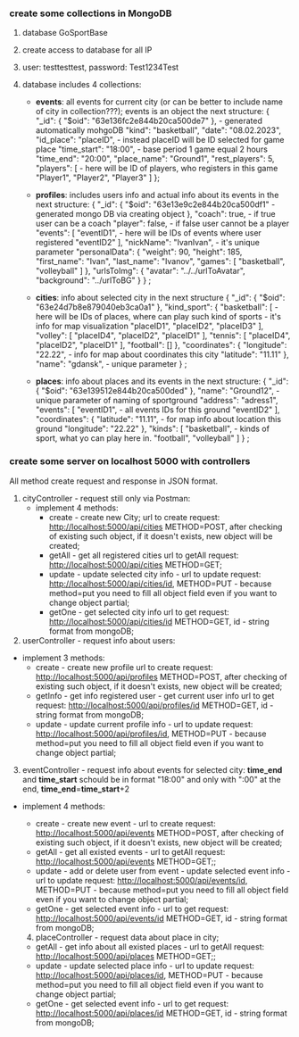 ### create some collections in MongoDB

1. database GoSportBase
2. create access to database for all IP
3. user: testtesttest, password: Test1234Test
4. database includes 4 collections:

   - **events**: all events for current city (or can be better to include name of city in collection???);
     events is an object the next structure:
     {
     "\_id": {
     "$oid": "63e136fc2e844b20ca500de7"
     }, - generated automatically mohgoDB
     "kind": "basketball",
     "date": "08.02.2023",
     "id_place": "placeID", - instead placeID will be ID selected for game place
     "time_start": "18:00", - base period 1 game equal 2 hours
     "time_end": "20:00",
     "place_name": "Ground1",
     "rest_players": 5,
     "players": [ - here will be ID of players, who registers in this game
     "Player1",
     "Player2",
     "Player3"
     ]
     };
   - **profiles**: includes users info and actual info about its events in the next structure:
     {
     "\_id": {
     "$oid": "63e13e9c2e844b20ca500df1" - generated mongo DB via creating object
     },
     "coach": true, - if true user can be a coach
     "player": false, - if false user cannot be a player
     "events": [
     "eventID1", - here will be IDs of events where user registered
     "eventID2"
     ],
     "nickName": "IvanIvan", - it's unique parameter
     "personalData": {
     "weight": 90,
     "height": 185,
     "first_name": "Ivan",
     "last_name": "Ivanov",
     "games": [
     "basketball",
     "volleyball"
     ]
     },
     "urlsToImg": {
     "avatar": "../../urlToAvatar",
     "background": "../urlToBG"
     }
     }
     ;
   - **cities**: info about selected city in the next structure
     {
     "\_id": {
     "$oid": "63e24d7b8e879040eb3ca0a1"
     },
     "kind_sport": {
     "basketball": [ - here will be IDs of places, where can play such kind of sports - it's info for map visualization
     "placeID1",
     "placeID2",
     "placeID3"
     ],
     "volley": [
     "placeID4",
     "placeID2",
     "placeID1"
     ],
     "tennis": [
     "placeID4",
     "placeID2",
     "placeID1"
     ],
     "football": []
     },
     "coordinates": {
     "longitude": "22.22", - info for map about coordinates this city
     "latitude": "11.11"
     },
     "name": "gdansk", - unique parameter
     }
     ;

   - **places**: info about places and its events in the next structure:
     {
     "\_id": {
     "$oid": "63e139512e844b20ca500ded"
     },
     "name": "Ground12", - unique parameter of naming of sportground
     "address": "adress1",
     "events": [
     "eventID1", - all events IDs for this ground
     "eventID2"
     ],
     "coordinates": {
     "latitude": "11.11", - for map info about location this ground
     "longitude": "22.22"
     },
     "kinds": [
     "basketball", - kinds of sport, what yo can play here in.
     "football",
     "volleyball"
     ]
     } ;

### create some server on localhost 5000 with controllers

All method create request and response in JSON format.

1. cityController - request still only via Postman:
   - implement 4 methods:
     - create - create new City;
       url to create request: [http://localhost:5000/api/cities](http://localhost:5000/api/cities) METHOD=POST, after checking of existing such object, if it doesn't exists, new object will be created;
     - getAll - get all registered cities
       url to getAll request: [http://localhost:5000/api/cities](http://localhost:5000/api/cities) METHOD=GET;
     - update - update selected city info - url to update request: [http://localhost:5000/api/cities/id](http://localhost:5000/api/cities/id), METHOD=PUT - because method=put you need to fill all object field even if you want to change object partial;
     - getOne - get selected city info url to get request: [http://localhost:5000/api/cities/id](http://localhost:5000/api/cities/id) METHOD=GET, id - string format from mongoDB;
2. userController - request info about users:

- implement 3 methods:
  - create - create new profile
    url to create request: [http://localhost:5000/api/profiles](http://localhost:5000/api/profiles) METHOD=POST, after checking of existing such object, if it doesn't exists, new object will be created;
  - getInfo - get info registered user - get current user info url to get request: [http://localhost:5000/api/profiles/id](http://localhost:5000/api/profiles/id) METHOD=GET, id - string format from mongoDB;
  - update - update current profile info - url to update request: [http://localhost:5000/api/profiles/id](http://localhost:5000/api/profiles/id), METHOD=PUT - because method=put you need to fill all object field even if you want to change object partial;

3. eventController - request info about events for selected city:
   **time_end** and **time_start** schould be in format "18:00" and only with ":00" at the end, **time_end**=**time_start**+2

- implement 4 methods:

  - create - create new event - url to create request: [http://localhost:5000/api/events](http://localhost:5000/api/events) METHOD=POST, after checking of existing such object, if it doesn't exists, new object will be created;
  - getAll - get all existed events - url to getAll request: [http://localhost:5000/api/events](http://localhost:5000/api/events) METHOD=GET;;
  - update - add or delete user from event - update selected event info - url to update request: [http://localhost:5000/api/events/id](http://localhost:5000/api/events/id), METHOD=PUT - because method=put you need to fill all object field even if you want to change object partial;
  - getOne - get selected event info - url to get request: [http://localhost:5000/api/events/id](http://localhost:5000/api/events/id) METHOD=GET, id - string format from mongoDB;

  4.  placeController - request data about place in city;

  - getAll - get info about all existed places - url to getAll request: [http://localhost:5000/api/places](http://localhost:5000/api/places) METHOD=GET;;
  - update - update selected place info - url to update request: [http://localhost:5000/api/places/id](http://localhost:5000/api/places/id), METHOD=PUT - because method=put you need to fill all object field even if you want to change object partial;
  - getOne - get selected event info - url to get request: [http://localhost:5000/api/places/id](http://localhost:5000/api/places/id) METHOD=GET, id - string format from mongoDB;
